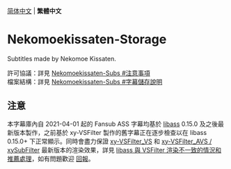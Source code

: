 [简体中文](README.md) | **繁體中文**

# Nekomoekissaten-Storage

Subtitles made by Nekomoe Kissaten.  

許可協議：詳見 [Nekomoekissaten-Subs #注意事項](https://github.com/Nekomoekissaten-SUB/Nekomoekissaten-Subs/blob/master/README_ZH-HANT.md#%E6%B3%A8%E6%84%8F%E4%BA%8B%E9%A0%85)  
檔案結構：詳見 [Nekomoekissaten-Subs #字幕儲存說明](https://github.com/Nekomoekissaten-SUB/Nekomoekissaten-Subs/blob/master/README_ZH-HANT.md#%E5%AD%97%E5%B9%95%E5%84%B2%E5%AD%98%E8%AA%AA%E6%98%8E)

## 注意

本字幕庫內自 2021-04-01 起的 Fansub ASS 字幕均基於 [libass](https://github.com/libass/libass) 0.15.0 及之後最新版本製作，之前基於 xy-VSFilter 製作的舊字幕正在逐步檢查以在 libass 0.15.0+ 下正常顯示。同時會盡力保證 [xy-VSFilter_VS](https://github.com/HomeOfVapourSynthEvolution/xy-VSFilter) 和 [xy-VSFilter_AVS / xySubFilter](https://github.com/pinterf/xy-VSFilter) 最新版本的渲染效果，詳見 [libass 與 VSFilter 渲染不一致的情況和推薦處理](https://github.com/Nekomoekissaten-SUB/Nekomoekissaten-Subs/wiki/ass_render_difference)，如有問題歡迎 [回報](https://github.com/Nekomoekissaten-SUB/Nekomoekissaten-Subs/issues)。
